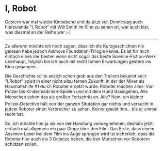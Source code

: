 # I, Robot

<p>Gestern war mal wieder Kinoabend und da jetzt seit Donnestag auch hierzulande "I, Robot" mit Will Smith im Kino zu sehen ist, war auch klar, was diesmal an der Reihe war ;-)</p>

-------------------------------



<p>Zu allererst möchte ich noch sagen, dass ich die Kurzgeschichten nie gelesen habe jedoch Asimovs Foundation-Trilogie kenne. Es ist für mich einfach eines der besten wenn nicht sogar das beste Science-Fiction-Werk überhaupt, folglich bin ich auch mit recht hohen Erwartungen gestern ins Kino gegangen.</p>



<p>Die Geschichte sollte ansich schon grob aus den Trailern bekannt sein: "I,Robot" spielt in einer nicht allzu fernen Zukunft, in der der Mixer als Haushaltshilfe #1 durch Roboter ersetzt wurde. Roboter machen alles: Von Putzer bis Kindermädchen-Spielen und mit dem Hund Gassigehen. Alle Menschen sehen das als großen Fortschritt an. Alle? Nein, ein kleiner Polizei-Detective hält von der ganzen Situtation gar nichts und versucht in jedem Roboter einen Verbrecher zu sehen. Keiner glaubt ihm... bis er einmal recht hat.</p>



<p>So, ich möchte hier ja nix von der Handlung vorwegnehmen, deshalb jetzt einfach mal allgemein ein paar Dinge über den Film. Das Erste, dass einem Assimov-Leser bei dem Film ins Auge springen wird ist sicherlich, dass die Roboter hier auch die 3 Gesetze haben, die den Menschen vor Robotern schützen sollen.</p>

